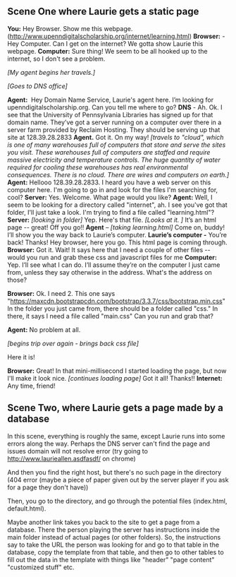 ## Scene One where Laurie gets a static page

**You:** Hey Browser. Show me this webpage. (http://www.upenndigitalscholarship.org/internet/learning.html)
**Browser:** - Hey Computer. Can I get on the internet? We gotta show Laurie this webpage.
**Computer:** Sure thing! We seem to be all hooked up to the internet, so I don't see a problem.

*[My agent begins her travels.]*

*[Goes to DNS office]*

**Agent:**  Hey Domain Name Service, Laurie's agent here. I’m looking for upenndigitalscholarship.org. Can you tell me where to go?
**DNS** - Ah. Ok. I see that the University of Pennsylvania Libraries has signed up for that domain name. They’ve got a server running on a computer over there in a server farm provided by Reclaim Hosting. They should be serving up that site at 128.39.28.2833
**Agent.** Got it. On my way!
*[travels to "cloud", which is one of many warehouses full of computers that store and serve the sites you visit. These warehouses full of computers are staffed and require massive electricity and temperature controls. The huge quantity of water required for cooling these warehouses has real environmental consequences. There is no cloud. There are wires and computers on earth.]*
**Agent:** Hellooo 128.39.28.2833. I heard you have a web server on this computer here. I'm going to go in and look for the files I'm searching for, cool?
**Server:** Yes. Welcome. What page would you like?
**Agent:** Well, I seem to be looking for a directory called "internet", ah. I see you've got that folder, I'll just take a look. I'm trying to find a file called "learning.html"?
**Server:** *[looking in folder]* Yep. Here's that file. 
*[Looks at it. ]*
It’s an html page -- great! Off you go!!
**Agent** – *[taking learning.html]* Come on, buddy! I’ll show you the way back to Laurie’s computer.
**Laurie’s computer -** You’re back! Thanks! Hey browser, here you go. This html page is coming through.
**Browser:** Got it. Wait! It says here that I need a couple of other files -- would you run and grab these css and javascript files for me
**Computer:** Yep. I’ll see what I can do. I’ll assume they’re on the computer I just came from, unless they say otherwise in the address. What's the address on those?

**Browser:** Ok. I need 2. This one says "https://maxcdn.bootstrapcdn.com/bootstrap/3.3.7/css/bootstrap.min.css" In the folder you just came from, there should be a folder called "css." In there, it says I need a file called "main.css" Can you run and grab that?

**Agent:** No problem at all. 

*[begins trip over again - brings back css file]*

Here it is!

**Browser:** Great! In that mini-millisecond I started loading the page, but now I'll make it look nice. *[continues loading page]* Got it all! Thanks!!
**Internet:** Any time, friend!



## Scene Two, where Laurie gets a page made by a database

In this scene, everything is roughly the same, except Laurie runs into some errors along the way. Perhaps the DNS server can't find the page and issues domain will not resolve error (try going to http://www.laurieallen.asdfasdf/ on chrome)

And then you find the right host, but there's no such page in the directory (404 error (maybe a piece of paper given out by the server player if you ask for a page they don't have))



Then, you go to the directory, and go through the potential files (index.html, default.html).



Maybe another link takes you back to the site to get a page from a database. There the person playing the server has instructions inside the main folder instead of actual pages (or other folders). So, the instructions say to take the URL the person was looking for and go to that table in the database, copy the template from that table, and then go to other tables to fill out the data in the template with things like "header" "page content" "customized stuff" etc.







